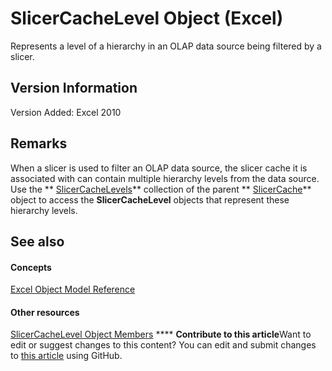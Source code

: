 
# SlicerCacheLevel Object (Excel)

Represents a level of a hierarchy in an OLAP data source being filtered by a slicer.


## Version Information

Version Added: Excel 2010 


## Remarks

When a slicer is used to filter an OLAP data source, the slicer cache it is associated with can contain multiple hierarchy levels from the data source. Use the  ** [SlicerCacheLevels](6b1139a5-e81d-e11d-b4f5-f5d0fed24bf7.md)** collection of the parent ** [SlicerCache](6e6533e3-0503-a1d3-9ecd-f7997233565f.md)** object to access the **SlicerCacheLevel** objects that represent these hierarchy levels.


## See also


#### Concepts


 [Excel Object Model Reference](11ea8598-8a20-92d5-f98b-0da04263bf2c.md)
#### Other resources


 [SlicerCacheLevel Object Members](a72de83d-7c11-33c3-5a6e-249024f1e0ac.md)
****   **Contribute to this article**Want to edit or suggest changes to this content? You can edit and submit changes to  [this article](https://github.com/jhershey00/VBA_Excel_Test/OpenXMLCon/articles/d73ff7ab-4d7a-6a73-3716-11dc6716688d.md) using GitHub.

